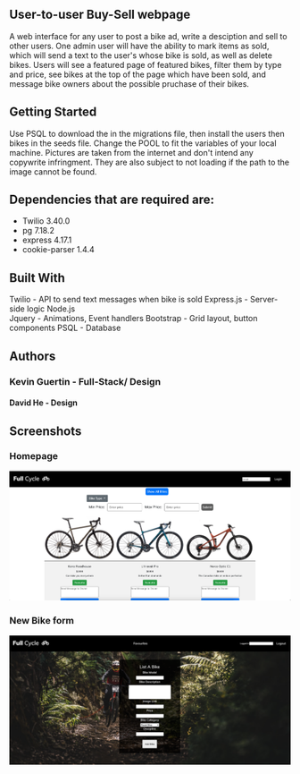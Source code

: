## User-to-user Buy-Sell webpage

A web interface for any user to post a bike ad, write a desciption and sell to other users. One admin user will have the ability to mark items as sold, which will send a text to the user's whose bike is sold, as well as delete bikes. Users will see a featured page of featured bikes, filter them by type and price, see bikes at the top of the page which have been sold, and message bike owners about the possible pruchase of their bikes.

## Getting Started

Use PSQL to download the in the migrations file, then install the users then bikes in the seeds file. Change the POOL to fit the variables of your local machine. Pictures are taken from the internet and don't intend any copywrite infringment. They are also subject to not loading if the path to the image cannot be found.

## Dependencies that are required are:

- Twilio 3.40.0
- pg 7.18.2
- express 4.17.1
- cookie-parser 1.4.4

## Built With

Twilio - API to send text messages when bike is sold
Express.js - Server-side logic
Node.js  
Jquery - Animations, Event handlers
Bootstrap - Grid layout, button components
PSQL - Database

## Authors

### Kevin Guertin - Full-Stack/ Design

#### David He - Design

## Screenshots

### Homepage

!["View of Homepage"](https://github.com/noahnovickf/midterm/blob/master/public/images/Screen%20Shot%202020-03-13%20at%2010.52.02%20AM.png)

### New Bike form

!["View of add bike form"](https://github.com/noahnovickf/midterm/blob/master/public/images/Screen%20Shot%202020-03-13%20at%2010.52.27%20AM.png)
